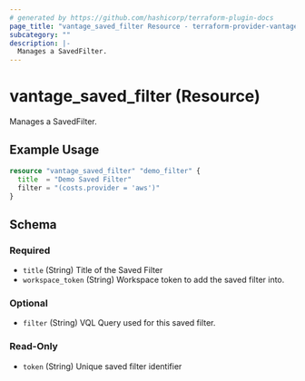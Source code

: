 ```yaml
---
# generated by https://github.com/hashicorp/terraform-plugin-docs
page_title: "vantage_saved_filter Resource - terraform-provider-vantage"
subcategory: ""
description: |-
  Manages a SavedFilter.
---
```


# vantage_saved_filter (Resource)

Manages a SavedFilter.

## Example Usage

```terraform
resource "vantage_saved_filter" "demo_filter" {
  title  = "Demo Saved Filter"
  filter = "(costs.provider = 'aws')"
}
```

<!-- schema generated by tfplugindocs -->
## Schema

### Required

- `title` (String) Title of the Saved Filter
- `workspace_token` (String) Workspace token to add the saved filter into.

### Optional

- `filter` (String) VQL Query used for this saved filter.

### Read-Only

- `token` (String) Unique saved filter identifier


